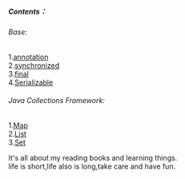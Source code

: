 ##### Contents：

###### Base:  
1.[annotation](https://github.com/dchack/java_read_learn/blob/master/java/base/annotation.md)   
2.[synchronized](https://github.com/dchack/java_read_learn/blob/master/java/base/synchronized.md)  
3.[final](https://github.com/dchack/java_read_learn/blob/master/java/base/final.md)  
4.[Serializable](https://github.com/dchack/java_read_learn/blob/master/java/base/Serializable.md)  

###### Java Collections Framework:  
1.[Map](https://github.com/dchack/java_read_learn/blob/master/java/Java%20Collections%20Framework/Map.md)  
2.[List](https://github.com/dchack/java_read_learn/blob/master/java/Java%20Collections%20Framework/List.md)  
3.[Set](https://github.com/dchack/java_read_learn/blob/master/java/Java%20Collections%20Framework/Set.md)  

It's all about my reading books and learning things.   
life is short,life also is long,take care and have fun.
